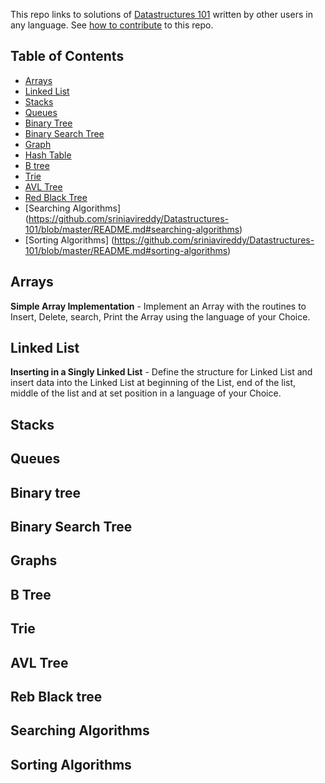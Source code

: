 This repo links to solutions of [Datastructures 101](https://github.com/sriniavireddy/Datastructures-101-solutions) written by other users in any language. See [how to contribute](https://github.com/sriniavireddy/Datastructures-101/blob/master/Contributing.MD) to this repo.


## Table of Contents

- [Arrays](https://github.com/sriniavireddy/Datastructures-101/blob/master/README.md#arrays)
- [Linked List](https://github.com/sriniavireddy/Datastructures-101/blob/master/README.md#linked-list-)
- [Stacks](https://github.com/sriniavireddy/Datastructures-101/blob/master/README.md#stacks)
- [Queues](https://github.com/sriniavireddy/Datastructures-101/blob/master/README.md#queues)
- [Binary Tree](https://github.com/sriniavireddy/Datastructures-101/blob/master/README.md#binary-tree-)
- [Binary Search Tree](https://github.com/sriniavireddy/Datastructures-101/blob/master/README.md#binary-search-tree-)
- [Graph](https://github.com/sriniavireddy/Datastructures-101/blob/master/README.md#graph)
- [Hash Table](https://github.com/sriniavireddy/Datastructures-101/blob/master/README.md#hash-table-)
- [B tree](https://github.com/sriniavireddy/Datastructures-101/blob/master/README.md#b-tree-)
- [Trie](https://github.com/sriniavireddy/Datastructures-101/blob/master/README.md#trie)
- [AVL Tree](https://github.com/sriniavireddy/Datastructures-101/blob/master/README.md#avl-tree-)
- [Red Black Tree](https://github.com/sriniavireddy/Datastructures-101/blob/master/README.md#red-black-tree-)
- [Searching Algorithms] (https://github.com/sriniavireddy/Datastructures-101/blob/master/README.md#searching-algorithms)
- [Sorting Algorithms] (https://github.com/sriniavireddy/Datastructures-101/blob/master/README.md#sorting-algorithms)


Arrays
---------

**Simple Array Implementation** - Implement an Array with the routines to Insert, Delete, search, Print the Array using the language of your Choice.


Linked List 
-----------------

**Inserting in a Singly Linked List** - Define the structure for Linked List and insert data into the Linked List at beginning of the List, end of the list, middle of the list and at set position in a language of your Choice.


Stacks
--------



Queues
---------



Binary tree
---------


Binary Search Tree
---------

Graphs
---------



B Tree
---------



Trie
---------




AVL Tree
---------


Reb Black tree
---------



Searching Algorithms
---------



Sorting Algorithms
-------------




